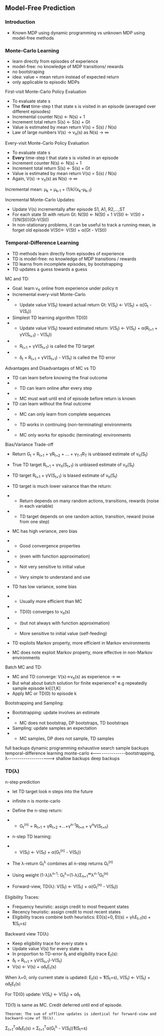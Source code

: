 ## Model-Free Prediction
### Introduction
- Known MDP using dynamic programming vs unknown MDP using model-free methods

### Monte-Carlo Learning
- learn directly from episodes of experience
- model-free: no knowledge of MDP transitions/ rewards
- no bootstraping
- idea: value = mean return instead of expected return
- only applicable to episodic MDPs

First-visit Monte-Carlo Policy Evaluation
- To evaluate state s
- The **first** time-step t that state s is visited in an episode (averaged over different episodes)
- Incremental counter N(s) <- N(s) + 1
- Increment total return S(s) <- S(s) + Gt
- Value is estimated by mean return V(s) = S(s) / N(s)
- Law of large numbers V(s) -> v<sub>π</sub>(s) as N(s) -> ∞

Every-visit Monte-Carlo Policy Evaluation
- To evaluate state s
- **Every** time-step t that state s is visited in an episode
- Increment counter N(s) <- N(s) + 1
- Increment total return S(s) <- S(s) + Gt
- Value is estimated by mean return V(s) = S(s) / N(s)
- Again, V(s) -> v<sub>π</sub>(s) as N(s) -> ∞

Incremental mean: μ<sub>k</sub> = μ<sub>k-1</sub> + (1/k)(x<sub>k</sub>-μ<sub>k-1</sub>)

Incremental Monte-Carlo Updates:
- Update V(s) incrementally after episode S1, A1, R2,...,ST
- For each state St with return Gt: N(St) <- N(St) + 1
V(St) <- V(St) + (1/N(St))(Gt-V(St))
- In non-stationary problems, it can be useful to track a running mean, ie forget old episode
V(St)<- V(St) + α(Gt - V(St))

### Temporal-Difference Learning
- TD methods learn directly from episodes of experience
- TD is model-free: no knowledge of MDP transitions / rewards
- TD learns from incomplete episodes, by bootstrapping
- TD updates a guess towards a guess

MC and TD:
- Goal: learn v<sub>π</sub> online from experience under policy π
- Incremental every-visit Monte-Carlo
- - Update value V(S<sub>t</sub>) toward actual return Gt: V(S<sub>t</sub>) <- V(S<sub>t</sub>) +  α(G<sub>t</sub> - V(S<sub>t</sub>))
- Simplest TD learning algorithm TD(0)
- - Update value V(S<sub>t</sub>) toward estimated return: V(S<sub>t</sub>) <- V(S<sub>t</sub>) +  α(R<sub>t+1</sub> + γV(S<sub>t+1</sub>) - V(S<sub>t</sub>))
- - R<sub>t+1</sub> + γV(S<sub>t+1</sub>)  is called the TD target
- - ẟ<sub>t</sub> = R<sub>t+1</sub> + γV(S<sub>t+1</sub>) - V(S<sub>t</sub>) is called the TD error

Advantages and Disadvantages of MC vs TD
- TD can learn before knowing the final outcome
- - TD can learn online after every step
- - MC must wait until end of episode before return is known
- TD can learn without the final outcome
- - MC can only learn from complete sequences
- - TD works in continuing (non-terminating) environments
- - MC only works for episodic (terminating) environments

Bias/Variance Trade-off
- Return G<sub>t</sub> = R<sub>t+1</sub> + γR<sub>t+2</sub> + ... + γ<sub>T-1</sub>R<sub>T</sub> is unbiased estimate of v<sub>π</sub>(S<sub>t</sub>)
- True TD target R<sub>t+1</sub> + γv<sub>π</sub>(S<sub>t+1</sub>) is unbiased estimate of v<sub>π</sub>(S<sub>t</sub>)
- TD target R<sub>t+1</sub> + γV(S<sub>t+1</sub>) is biased estimate of v<sub>π</sub>(S<sub>t</sub>)
- TD target is much lower vairance than the return:
- - Return depends on many random actions, transitions, rewards (noise in each variable)
- - TD target depends on one random action, transition, reward (noise from one step)

- MC has high veriance, zero bias
- - Good convergence properties
- - (even with function approximation)
- - Not very sensitive to initial value
- - Very simple to understand and use
- TD has low variance, some bias
- - Usually more efficient than MC
- - TD(0) converges to v<sub>π</sub>(s)
- - (but not always with function approximation)
- - More sensitive to initial value (self-feeding)

- TD exploits Markov property, more efficient in Markov environments
- MC does note exploit Markov property, more effective in non-Markov environments

Batch MC and TD:
- MC and TD converge: V(s)->v<sub>π</sub>(s) as experience -> ∞
- But what about batch solution for finite experience? e.g repeatedly sample episode k∈[1,K]
- Apply MC or TD(0) to episode k

Bootstrapping and Sampling:
- Bootstrapping: update involves an estimate
- - MC does not bootstrap, DP bootstraps, TD bootstraps
- Sampling: update samples an expectation
- - MC samples, DP does not sample, TD samples

full backups      dynamic programming                 exhaustive search
sample backups    temporal-difference learning        monte-carlo
                   <---------------bootstrapping, λ--------------------->
                shallow backups                                     deep backups
       
### TD(λ)
n-step prediction
- let TD target look n steps into the future
- infinite n is monte-carlo

- Define the n-step return:
- - G<sub>t</sub><sup>(n)</sup> = R<sub>t+1</sub> + γR<sub>t+2</sub> +...+γ<sup>n-1</sup>R<sub>t+n</sub> + γ<sup>n</sup>V(S<sub>t+n</sub>)
- n-step TD learning:
- - V(S<sub>t</sub>) <- V(S<sub>t</sub>) + α(G<sub>t</sub><sup>(n)</sup> - V(S<sub>t</sub>))

- The λ-return G<sub>t</sub><sup>λ</sup> combines all n-step returns G<sub>t</sub><sup>(n)</sup>
- Using weight (1-λ)λ<sup>n-1</sup>: G<sub>t</sub><sup>λ</sup>=(1-λ)Σ<sub>n=1</sub><sup>∞</sup>λ<sup>n-1</sup>G<sub>t</sub><sup>(n)</sup>
- Forward-view, TD(λ): V(S<sub>t</sub>) <- V(S<sub>t</sub>) + α(G<sub>t</sub><sup>(n)</sup> - V(S<sub>t</sub>))

Eligibility Traces:
- Frequency heuristic: assign credit to most frequent states
- Recency heuristic: assign credit to most recent states
- Eligibility traces combine both heuristics: E0(s)=0, Et(s) = γλE<sub>t-1</sub>(s) + **1**(S<sub>t</sub>=s)

Backward view TD(λ)
- Keep eligibility trace for every state s
- Update value V(s) for every state s
- In proportion to TD-error ẟ<sub>t</sub> and eligibility trace E<sub>t</sub>(s):
- ẟ<sub>t</sub> = R<sub>t+1</sub> + γV(S<sub>t+1</sub>)-V(S<sub>t</sub>)
- V(s) <- V(s) + αẟ<sub>t</sub>E<sub>t</sub>(s) 

When λ=0, only current state is updated: E<sub>t</sub>(s) = **1**(S<sub>t</sub>=s), V(S<sub>t</sub>) <- V(S<sub>t</sub>) + αẟ<sub>t</sub>E<sub>t</sub>(s) 

For TD(0) update: V(S<sub>t</sub>) <- V(S<sub>t</sub>) + αẟ<sub>t</sub>

TD(1) is same as MC. Credit deferred until end of episode.
```
Theorem: The sum of offline updates is identical for forward-view and backward-view of TD(λ).
```
Σ<sub>t=1</sub><sup>T</sup>αẟ<sub>t</sub>E<sub>t</sub>(s) = Σ<sub>t=1</sub><sup>T</sup>α(G<sub>t</sub><sup>λ</sup> - V(S<sub>t</sub>))**1**(S<sub>t</sub>=s)
